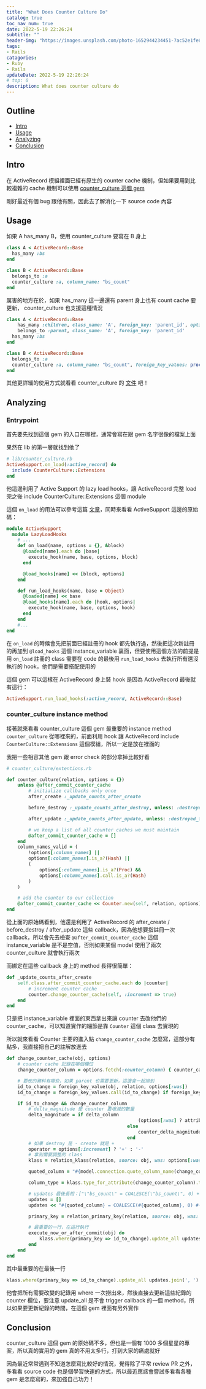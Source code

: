 ```yaml
---
title: "What Does Counter Culture Do"
catalog: true
toc_nav_num: true
date: 2022-5-19 22:26:24
subtitle: ""
header-img: "https://images.unsplash.com/photo-1652944234451-7ac52e1fe6ce?crop=entropy&cs=tinysrgb&fm=jpg&ixlib=rb-1.2.1&q=80&raw_url=true&ixid=MnwxMjA3fDB8MHxwaG90by1wYWdlfHx8fGVufDB8fHx8&auto=format&fit=crop&w=1770"
tags:
- Rails
catagories:
- Ruby
- Rails
updateDate: 2022-5-19 22:26:24
# top: 0
description: What does counter culture do
---
```


## Outline
- [Intro](#intro)
- [Usage](#usage)
- [Analyzing](#analyzing)
- [Conclusion](#conclusion)

## Intro
在 ActiveRecord 模組裡面已經有原生的 counter cache 機制，但如果要用到比較複雜的 cache 機制可以使用 [counter_culture 這個 gem](https://github.com/magnusvk/counter_culture)

剛好最近有個 bug 跟他有關，因此去了解消化一下 source code 內容

## Usage
如果 A has_many B，使用 counter_culture 要寫在 B 身上
```ruby
class A < ActiveRecord::Base
  has_many :bs
end

class B < ActiveRecord::Base
  belongs_to :a
  counter_culture :a, column_name: "bs_count"
end
```
厲害的地方在於，如果 has_many 這一邊還有 parent 身上也有 count cache 要更新， counter_culture 也支援這種情況
```ruby
class A < ActiveRecord::Base
	has_many :children, class_name: 'A', foreign_key: 'parent_id', optional: true
	belongs_to :parent, class_name: 'A', foreign_key: 'parent_id'
  has_many :bs
end

class B < ActiveRecord::Base
  belongs_to :a
  counter_culture :a, column_name: "bs_count", foreign_key_values: proc { |a_id| [a_id, A.find_by_id(a_id).try(:parent).try(:id)] }
end
```
其他更詳細的使用方式就看看 counter_culture 的 [文件](https://github.com/magnusvk/counter_culture) 吧！

## Analyzing
### Entrypoint
首先要先找到這個 gem 的入口在哪裡，通常會寫在跟 gem 名字很像的檔案上面

果然在 lib 的第一層就找到他了
```ruby
# lib/counter_culture.rb
ActiveSupport.on_load(:active_record) do
  include CounterCulture::Extensions
end
```
他這邊利用了 Active Support 的 lazy load hooks，讓 ActiveRecord 完整 load 完之後 include CounterCulture::Extensions 這個 module

這個 `on_load` 的用法可以參考這篇 [文章](https://simonecarletti.com/blog/2011/04/understanding-ruby-and-rails-lazy-load-hooks/)，同時來看看 ActiveSupport 這邊的原始碼：
```ruby
module ActiveSupport
  module LazyLoadHooks
	# ...
    def on_load(name, options = {}, &block)
      @loaded[name].each do |base|
        execute_hook(name, base, options, block)
      end

      @load_hooks[name] << [block, options]
    end

    def run_load_hooks(name, base = Object)
      @loaded[name] << base
      @load_hooks[name].each do |hook, options|
        execute_hook(name, base, options, hook)
      end
    end
	#...
end
```

在 `on_load` 的時候會先把前面已經註冊的 hook 都先執行過，然後把這次新註冊的再加到 `@load_hooks` 這個 instance_variable 裏面，但要使用這個方法的前提是用 `on_load` 註冊的 class 需要在 code 的最後用 `run_load_hooks` 去執行所有還沒執行的 hook，他們是需要搭配使用的

這個 gem 可以這樣在 ActiveRecord 身上裝 hook 是因為 ActiveRecord 最後就有這行：
```ruby
ActiveSupport.run_load_hooks(:active_record, ActiveRecord::Base)
```

### counter_culture instance method
接著就來看看 counter_culture 這個 gem 最重要的 instance method `counter_culture` 從哪裡來的，前面利用 hook 讓 ActiveRecord include `CounterCulture::Extensions` 這個模組，所以一定是放在裡面的

我把一些相容其他 gem 跟 error check 的部分拿掉比較好看

```ruby
# counter_culture/extentions.rb

def counter_culture(relation, options = {})
	unless @after_commit_counter_cache
		# initialize callbacks only once
		after_create :_update_counts_after_create

		before_destroy :_update_counts_after_destroy, unless: :destroyed_for_counter_culture?

		after_update :_update_counts_after_update, unless: :destroyed_for_counter_culture?

		# we keep a list of all counter caches we must maintain
		@after_commit_counter_cache = []
	end
	column_names_valid = (
		!options[:column_names] ||
		options[:column_names].is_a?(Hash) ||
		(
			options[:column_names].is_a?(Proc) &&
			options[:column_names].call.is_a?(Hash)
		)
	)

	# add the counter to our collection
	@after_commit_counter_cache << Counter.new(self, relation, options)
end
```
從上面的原始碼看到，他還是利用了 ActiveRecord 的 after_create / before_destroy / after_update 這些 callback，因為他想要指註冊一次 callback，所以會先去檢查 `@after_commit_counter_cache` 這個 instance_variable 是不是空值，否則如果某個 model 使用了兩次 counter_culture 就會執行兩次

而綁定在這些 callback 身上的 method 長得很簡單：
```ruby
def _update_counts_after_create
	self.class.after_commit_counter_cache.each do |counter|
		# increment counter cache
		counter.change_counter_cache(self, :increment => true)
	end
end
```

只是把 instance_variable 裡面的東西拿出來讓 counter 去改他們的 counter_cache，可以知道實作的細節是靠 `Counter` 這個 class 去實現的

所以就來看看 Counter 主要的進入點 `change_counter_cache` 怎麼寫，這部分有點多，我直接把自己的註解放進去

```ruby
def change_counter_cache(obj, options)
	# counter cache 記錄在哪個欄位
	change_counter_column = options.fetch(:counter_column) { counter_cache_name_for(obj) }

	# 要改的資料有哪些，如果 parent 也需要更新，這邊會一起撈到
	id_to_change = foreign_key_value(obj, relation, options[:was])
	id_to_change = foreign_key_values.call(id_to_change) if foreign_key_values

	if id_to_change && change_counter_column
		# delta_magnitude 是 counter 要增減的數量
		delta_magnitude = if delta_column
												(options[:was] ? attribute_was(obj, delta_column) : obj.public_send(delta_column)) || 0
											else
												counter_delta_magnitude_for(obj)
											end
		# 如果 destroy 是 - create 就是 +
		operator = options[:increment] ? '+' : '-'
		# 拿到需要調整的 class
		klass = relation_klass(relation, source: obj, was: options[:was])

		quoted_column = "#{model.connection.quote_column_name(change_counter_column)}"

		column_type = klass.type_for_attribute(change_counter_column).type

		# updates 最後長相：["\"bs_count\" = COALESCE(\"bs_count\", 0) + 1"]
		updates = []
		updates << "#{quoted_column} = COALESCE(#{quoted_column}, 0) #{operator} #{delta_magnitude}"

		primary_key = relation_primary_key(relation, source: obj, was: options[:was]primary_key = relation_primary_key(relation, source: obj, was: options[:was]))

		# 最重要的一行，在這行執行
		execute_now_or_after_commit(obj) do
			klass.where(primary_key => id_to_change).update_all updates.join(', ')
		end
	end
end
```

其中最重要的在最後一行

```ruby
klass.where(primary_key => id_to_change).update_all updates.join(', ')
```
他會把所有需要改變的紀錄用 where 一次撈出來，然後直接去更新這些紀錄的 counter 欄位，要注意 update_all 是不會 trigger callback 的一個 method，所以如果要更新紀錄的時間，在這個 gem 裡面有另外實作

## Conclusion
counter_culture 這個 gem 的原始碼不多，但也是一個有 1000 多個星星的專案，所以真的實用的 gem 真的不用太多行，打到大家的痛處就好

因為最近常常遇到不知道怎麼寫比較好的情況，覺得除了平常 review PR 之外，多看看 source code 也是個學習快速的方式，所以最近應該會嘗試多看看各種 gem 是怎麼寫的，來加強自己功力！